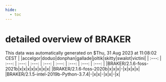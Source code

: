 ```yaml
---
hide:
  - toc
---
```


detailed overview of BRAKER
===========================


This data was automatically generated on $Thu, 31 Aug 2023 at 11:08:02 CEST
| |accelgor|doduo|donphan|gallade|joltik|skitty|swalot|victini|
| :---: | :---: | :---: | :---: | :---: | :---: | :---: | :---: | :---: |
|BRAKER/2.1.6-foss-2021b|x|x|x|x|x|x|x|x|
|BRAKER/2.1.6-foss-2020b|x|x|x|-|x|x|x|x|
|BRAKER/2.1.5-intel-2019b-Python-3.7.4|-|x|x|-|x|x|-|x|
